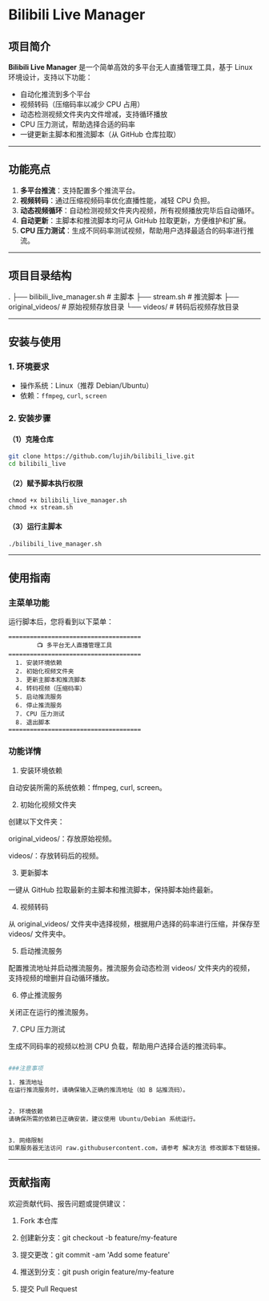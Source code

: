 # Bilibili Live Manager  

## 项目简介  
**Bilibili Live Manager** 是一个简单高效的多平台无人直播管理工具，基于 Linux 环境设计，支持以下功能：  
- 自动化推流到多个平台  
- 视频转码（压缩码率以减少 CPU 占用）  
- 动态检测视频文件夹内文件增减，支持循环播放  
- CPU 压力测试，帮助选择合适的码率  
- 一键更新主脚本和推流脚本（从 GitHub 仓库拉取）  

---

## 功能亮点  
1. **多平台推流**：支持配置多个推流平台。  
2. **视频转码**：通过压缩视频码率优化直播性能，减轻 CPU 负担。  
3. **动态视频循环**：自动检测视频文件夹内视频，所有视频播放完毕后自动循环。  
4. **自动更新**：主脚本和推流脚本均可从 GitHub 拉取更新，方便维护和扩展。  
5. **CPU 压力测试**：生成不同码率测试视频，帮助用户选择最适合的码率进行推流。  

---

## 项目目录结构

. ├── bilibili_live_manager.sh   # 主脚本 ├── stream.sh                  # 推流脚本 ├── original_videos/           # 原始视频存放目录 └── videos/                    # 转码后视频存放目录

---

## 安装与使用  

### 1. 环境要求  
- 操作系统：Linux（推荐 Debian/Ubuntu）  
- 依赖：`ffmpeg`, `curl`, `screen`  

### 2. 安装步骤  
#### （1）克隆仓库  
```bash
git clone https://github.com/lujih/bilibili_live.git
cd bilibili_live
```

#### （2）赋予脚本执行权限
```
chmod +x bilibili_live_manager.sh
chmod +x stream.sh
```
#### （3）运行主脚本
```
./bilibili_live_manager.sh
```

---

## 使用指南

### 主菜单功能

运行脚本后，您将看到以下菜单：
```
=====================================
        📺 多平台无人直播管理工具         
=====================================
  1. 安装环境依赖
  2. 初始化视频文件夹
  3. 更新主脚本和推流脚本
  4. 转码视频（压缩码率）
  5. 启动推流服务
  6. 停止推流服务
  7. CPU 压力测试
  8. 退出脚本
=====================================
```
### 功能详情

1. 安装环境依赖

自动安装所需的系统依赖：ffmpeg, curl, screen。

2. 初始化视频文件夹

创建以下文件夹：

original_videos/：存放原始视频。

videos/：存放转码后的视频。


3. 更新脚本

一键从 GitHub 拉取最新的主脚本和推流脚本，保持脚本始终最新。

4. 视频转码

从 original_videos/ 文件夹中选择视频，根据用户选择的码率进行压缩，并保存至 videos/ 文件夹中。

5. 启动推流服务

配置推流地址并启动推流服务。推流服务会动态检测 videos/ 文件夹内的视频，支持视频的增删并自动循环播放。

6. 停止推流服务

关闭正在运行的推流服务。

7. CPU 压力测试

生成不同码率的视频以检测 CPU 负载，帮助用户选择合适的推流码率。

```bash

###注意事项

1. 推流地址
在运行推流服务时，请确保输入正确的推流地址（如 B 站推流码）。


2. 环境依赖
请确保所需的依赖已正确安装，建议使用 Ubuntu/Debian 系统运行。


3. 网络限制
如果服务器无法访问 raw.githubusercontent.com，请参考 解决方法 修改脚本下载链接。
```



---

## 贡献指南

欢迎贡献代码、报告问题或提供建议：

1. Fork 本仓库


2. 创建新分支：git checkout -b feature/my-feature


3. 提交更改：git commit -am 'Add some feature'


4. 推送到分支：git push origin feature/my-feature


5. 提交 Pull Request

